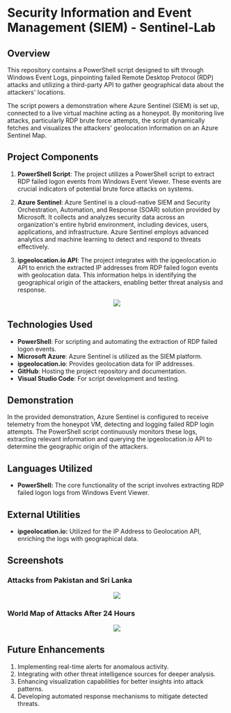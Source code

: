 # Security Information and Event Management (SIEM) - Sentinel-Lab

## Overview
This repository contains a PowerShell script designed to sift through Windows Event Logs, pinpointing failed Remote Desktop Protocol (RDP) attacks and utilizing a third-party API to gather geographical data about the attackers' locations.

The script powers a demonstration where Azure Sentinel (SIEM) is set up, connected to a live virtual machine acting as a honeypot. By monitoring live attacks, particularly RDP brute force attempts, the script dynamically fetches and visualizes the attackers' geolocation information on an Azure Sentinel Map.

## Project Components
1. **PowerShell Script**: The project utilizes a PowerShell script to extract RDP failed logon events from Windows Event Viewer. These events are crucial indicators of potential brute force attacks on systems.
   
2. **Azure Sentinel**: Azure Sentinel is a cloud-native SIEM and Security Orchestration, Automation, and Response (SOAR) solution provided by Microsoft. It collects and analyzes security data across an organization's entire hybrid environment, including devices, users, applications, and infrastructure. Azure Sentinel employs advanced analytics and machine learning to detect and respond to threats effectively.

3. **ipgeolocation.io API**: The project integrates with the ipgeolocation.io API to enrich the extracted IP addresses from RDP failed logon events with geolocation data. This information helps in identifying the geographical origin of the attackers, enabling better threat analysis and response.


<p align="center">
<img src="https://github.com/Lsam18/SIEM-Sentinel-Lab/assets/115799412/b202929d-e920-4467-b6d3-464646239b0a
"/>
</p>



## Technologies Used
- **PowerShell**: For scripting and automating the extraction of RDP failed logon events.
- **Microsoft Azure**: Azure Sentinel is utilized as the SIEM platform.
- **ipgeolocation.io**: Provides geolocation data for IP addresses.
- **GitHub**: Hosting the project repository and documentation.
- **Visual Studio Code**: For script development and testing.

## Demonstration
In the provided demonstration, Azure Sentinel is configured to receive telemetry from the honeypot VM, detecting and logging failed RDP login attempts. The PowerShell script continuously monitors these logs, extracting relevant information and querying the ipgeolocation.io API to determine the geographic origin of the attackers.

## Languages Utilized
- **PowerShell:** The core functionality of the script involves extracting RDP failed logon logs from Windows Event Viewer.

## External Utilities
- **ipgeolocation.io:** Utilized for the IP Address to Geolocation API, enriching the logs with geographical data.

## Screenshots
### Attacks from Pakistan and Sri Lanka

<p align="center">
<img src="https://github.com/Lsam18/SIEM-Sentinel-Lab/assets/115799412/dd2d03e0-6e9b-4bc2-9f3d-c594a92a9421"/>
</p>

### World Map of Attacks After 24 Hours

<p align="center">
<img src="https://github.com/Lsam18/SIEM-Sentinel-Lab/assets/115799412/6800b776-e3ae-4d20-bbb4-7d42186d51d5"/>
</p>

## Future Enhancements
1. Implementing real-time alerts for anomalous activity.
2. Integrating with other threat intelligence sources for deeper analysis.
3. Enhancing visualization capabilities for better insights into attack patterns.
4. Developing automated response mechanisms to mitigate detected threats.


<!--
 ```diff
- text in red
+ text in green
! text in orange
# text in gray
@@ text in purple (and bold)@@
```
--!>

